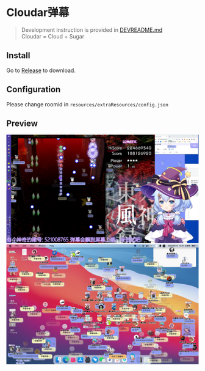 # Cloudar弹幕
> Development instruction is provided in [DEVREADME.md](./DEVREADME.md)  
> Cloudar = Cloud + Sugar  

## Install
Go to [Release](https://github.com/defaultuser-0/cloudar-electron-linux/releases) to download.  

## Configuration
Please change roomid in ```resources/extraResources/config.json```  

## Preview
![](./preview.png)  
![](./截图_选择区域_20220510184433.png)  
